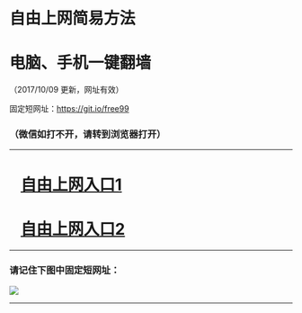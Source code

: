 ﻿# 自由上网简易方法

# 电脑、手机一键翻墙

（2017/10/09 更新，网址有效）

固定短网址：https://git.io/free99

### （微信如打不开，请转到浏览器打开）


***





# &nbsp;&nbsp; <a href="http://ft648426417.fwq-tz-1001.info/fwqtz01.html?t=100900131556 " target="_blank">自由上网入口1</a>
# &nbsp;&nbsp; <a href="http://ft140638631.fwq-tz-1002.info/fwqtz02.html?t=10090014983 " target="_blank">自由上网入口2</a>
***

### 请记住下图中固定短网址：

<img src="https://s3-us-west-2.amazonaws.com/fwq-1001/yjfq-20170905okok.png" /> 


***

